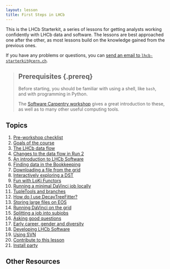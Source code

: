 ```yaml
---
layout: lesson
title: First Steps in LHCb
---
```


This is the LHCb Starterkit, a series of lessons for getting analysts working 
confidently with LHCb data and software.
The lessons are best approached one after the other, as most lessons build on 
the knowledge gained from the previous ones.

If you have any problems or questions, you can [send an email to 
`lhcb-starterkit@cern.ch`](mailto:lhcb-starterkit@cern.ch).

> ## Prerequisites {.prereq}
>
> Before starting, you should be familiar with using a shell, like `bash`, and 
> with programming in Python.
>
> The [Software Carpentry 
> workshop](http://twitwi.github.io/2015-06-02-cern-lhcb/) gives a great 
> introduction to these, as well as to many other useful computing tools.

## Topics

1.  [Pre-workshop checklist](00-prerequisites.html)
2.  [Goals of the course](19-introduction-to-course.html)
3.  [The LHCb data flow](07-dataflow.html)
4.  [Changes to the data flow in Run 2](21-run-2-data-flow.html)
4.  [An introduction to LHCb Software](01-davinci.html)
5.  [Finding data in the Bookkeeping](03-bookkeeping.html)
6.  [Downloading a file from the grid](04-files-from-grid.html)
7.  [Interactively exploring a DST](05-interactive-dst.html)
8.  [Fun with LoKi Functors](06-loki-functors.html)
9.  [Running a minimal DaVinci job locally](08-minimal-dv-job.html)
13. [TupleTools and branches](12-add-tupletools.html)
14. [How do I use DecayTreeFitter?](13-decay-tree-fitter.html)
10. [Storing large files on EOS](09-eos-storage.html)
11. [Running DaVinci on the grid](10-davinci-grid.html)
12. [Splitting a job into subjobs](11-split-jobs.html)
15. [Asking good questions](14-asking-questions.html)
16. [Early career, gender and diversity](22-ecgd.html)
17. [Developing LHCb Software](15-lhcb-dev.html)
18. [Using SVN](16-using-svn.html)
19. [Contribute to this lesson](17-contributing.html)
20. [Install party](18-install-party.html)

## Other Resources

